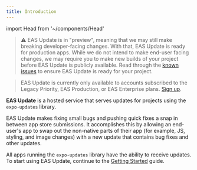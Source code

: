 ```yaml
---
title: Introduction
---
```


import Head from '~/components/Head'

<Head title="Introduction to EAS Update - Expo Documentation" />

> ⚠️ EAS Update is in "preview", meaning that we may still make breaking developer-facing changes. With that, EAS Update is ready for production apps. While we do not intend to make end-user facing changes, we may require you to make new builds of your project before EAS Update is publicly available. Read through the [known issues](/eas-update/known-issues) to ensure EAS Update is ready for your project.

> EAS Update is currently only available to accounts subscribed to the Legacy Priority, EAS Production, or EAS Enterprise plans. [Sign up](https://expo.dev/pricing).

**EAS Update** is a hosted service that serves updates for projects using the `expo-updates` library.

EAS Update makes fixing small bugs and pushing quick fixes a snap in between app store submissions. It accomplishes this by allowing an end-user's app to swap out the non-native parts of their app (for example, JS, styling, and image changes) with a new update that contains bug fixes and other updates.

All apps running the `expo-updates` library have the ability to receive updates. To start using EAS Update, continue to the [Getting Started](/eas-update/getting-started.md) guide.
